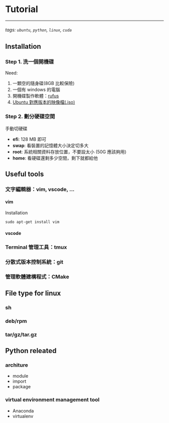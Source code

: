 # Tutorial 
---
###### tags: `ubuntu`, `python`, `linux`, `cuda`
## Installation
### Step 1. 洗一個開機碟
Need:
1. 一顆空的隨身碟(8GB 比較保險)
3. 一個有 windows 的電腦
4. 開機碟製作軟體：[rufus](https://rufus.ie/en/)
5. [Ubuntu 對應版本的映像檔(.iso)](https://www.ubuntu-tw.org/modules/tinyd0/)

### Step 2. 劃分硬碟空間
手動切硬碟
- **efi**: 128 MB 即可
- **swap**: 看裝置的記憶體大小決定切多大
- **root**: 系統相關資料存放位置，不要設太小 (50G 應該夠用)
- **home**: 看硬碟還剩多少空間，剩下就都給他


## Useful tools
### 文字編輯器：vim, vscode, ...
#### vim
Installation
```bash=
sudo apt-get install vim
```

#### vscode 

### Terminal 管理工具：tmux

### 分散式版本控制系統：git 

### 管理軟體建構程式：CMake

## File type for linux
### sh
### deb/rpm
### tar/gz/tar.gz


## Python releated
### architure
- module
- import
- package

### virtual environment management tool
- Anaconda
- virtualenv
